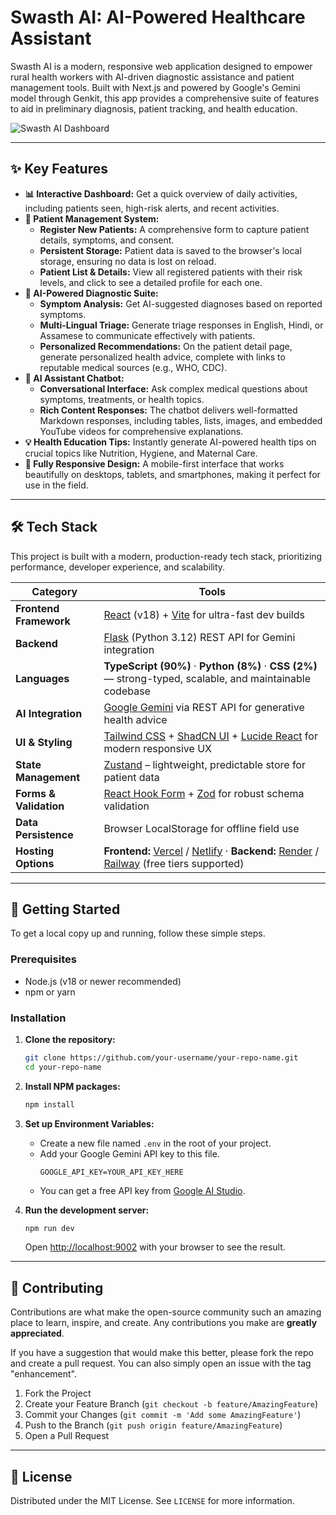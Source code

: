 
# Swasth AI: AI-Powered Healthcare Assistant

Swasth AI is a modern, responsive web application designed to empower rural health workers with AI-driven diagnostic assistance and patient management tools. Built with Next.js and powered by Google's Gemini model through Genkit, this app provides a comprehensive suite of features to aid in preliminary diagnosis, patient tracking, and health education.

![Swasth AI Dashboard](https://github.com/partha392/Swasth-AI/blob/master/image.png?raw=true)

---

## ✨ Key Features

- **📊 Interactive Dashboard:** Get a quick overview of daily activities, including patients seen, high-risk alerts, and recent activities.
- **👥 Patient Management System:**
    - **Register New Patients:** A comprehensive form to capture patient details, symptoms, and consent.
    - **Persistent Storage:** Patient data is saved to the browser's local storage, ensuring no data is lost on reload.
    - **Patient List & Details:** View all registered patients with their risk levels, and click to see a detailed profile for each one.
- **🤖 AI-Powered Diagnostic Suite:**
    - **Symptom Analysis:** Get AI-suggested diagnoses based on reported symptoms.
    - **Multi-Lingual Triage:** Generate triage responses in English, Hindi, or Assamese to communicate effectively with patients.
    - **Personalized Recommendations:** On the patient detail page, generate personalized health advice, complete with links to reputable medical sources (e.g., WHO, CDC).
- **💬 AI Assistant Chatbot:**
    - **Conversational Interface:** Ask complex medical questions about symptoms, treatments, or health topics.
    - **Rich Content Responses:** The chatbot delivers well-formatted Markdown responses, including tables, lists, images, and embedded YouTube videos for comprehensive explanations.
- **💡 Health Education Tips:** Instantly generate AI-powered health tips on crucial topics like Nutrition, Hygiene, and Maternal Care.
- **📱 Fully Responsive Design:** A mobile-first interface that works beautifully on desktops, tablets, and smartphones, making it perfect for use in the field.

---

## 🛠️ Tech Stack

This project is built with a modern, production-ready tech stack, prioritizing performance, developer experience, and scalability.

| Category | Tools |
|-----------|-------|
| **Frontend Framework** | [React](https://react.dev/) (v18) + [Vite](https://vitejs.dev/) for ultra-fast dev builds |
| **Backend** | [Flask](https://flask.palletsprojects.com/) (Python 3.12) REST API for Gemini integration |
| **Languages** | **TypeScript (90%)** · **Python (8%)** · **CSS (2%)** — strong-typed, scalable, and maintainable codebase |
| **AI Integration** | [Google Gemini](https://deepmind.google/technologies/gemini/) via REST API for generative health advice |
| **UI & Styling** | [Tailwind CSS](https://tailwindcss.com/) + [ShadCN UI](https://ui.shadcn.com/) + [Lucide React](https://lucide.dev/) for modern responsive UX |
| **State Management** | [Zustand](https://github.com/pmndrs/zustand) – lightweight, predictable store for patient data |
| **Forms & Validation** | [React Hook Form](https://react-hook-form.com/) + [Zod](https://zod.dev/) for robust schema validation |
| **Data Persistence** | Browser LocalStorage for offline field use |
| **Hosting Options** | **Frontend:** [Vercel](https://vercel.com/) / [Netlify](https://netlify.com/) · **Backend:** [Render](https://render.com/) / [Railway](https://railway.app/) (free tiers supported) |


---

## 🚀 Getting Started

To get a local copy up and running, follow these simple steps.

### Prerequisites

- Node.js (v18 or newer recommended)
- npm or yarn

### Installation

1. **Clone the repository:**
   ```sh
   git clone https://github.com/your-username/your-repo-name.git
   cd your-repo-name
   ```

2. **Install NPM packages:**
   ```sh
   npm install
   ```

3. **Set up Environment Variables:**
   - Create a new file named `.env` in the root of your project.
   - Add your Google Gemini API key to this file.
     ```.env
     GOOGLE_API_KEY=YOUR_API_KEY_HERE
     ```
   - You can get a free API key from [Google AI Studio](https://aistudio.google.com/app/apikey).

4. **Run the development server:**
   ```sh
   npm run dev
   ```
   Open [http://localhost:9002](http://localhost:9002) with your browser to see the result.

---

## 🤝 Contributing

Contributions are what make the open-source community such an amazing place to learn, inspire, and create. Any contributions you make are **greatly appreciated**.

If you have a suggestion that would make this better, please fork the repo and create a pull request. You can also simply open an issue with the tag "enhancement".

1. Fork the Project
2. Create your Feature Branch (`git checkout -b feature/AmazingFeature`)
3. Commit your Changes (`git commit -m 'Add some AmazingFeature'`)
4. Push to the Branch (`git push origin feature/AmazingFeature`)
5. Open a Pull Request

---

## 📄 License

Distributed under the MIT License. See `LICENSE` for more information.
